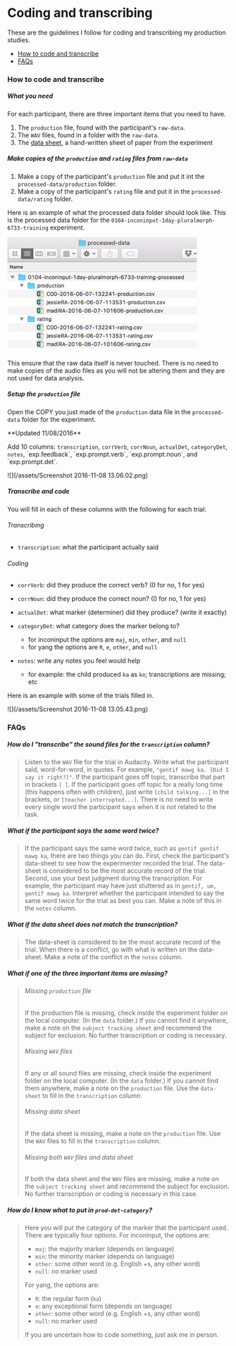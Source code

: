 # Coding and transcribing

These are the guidelines I follow for coding and transcribing my production studies.

* [How to code and transcribe](#how-to-code-and-transcribe)
* [FAQs](#faqs)

### How to code and transcribe

##### What you need

For each participant, there are three important items that you need to have.

1. The `production` file, found with the participant's `raw-data`.
2. The `WAV` files, found in a folder with the `raw-data`.
3. The [data sheet](https://www.dropbox.com/s/26b0jsjogheey0a/0102-inconinput-1day-pluralmorph-6733-data-sheet.docx?dl=0), a hand-written sheet of paper from the experiment

##### Make copies of the `production` and `rating` files from `raw-data`

1. Make a copy of the participant's `production` file and put it int the `processed-data/production` folder. 
2. Make a copy of the participant's `rating` file and put it in the `processed-data/rating` folder.

Here is an example of what the processed data folder should look like.  This is the processed data folder for the `0104-inconinput-1day-pluralmorph-6733-training` experiment.

![](../static/images/processed-data-folder.png)

This ensure that the raw data itself is never touched.  There is no need to make copies of the audio files as you will not be altering them and they are not used for data analysis.

##### Setup the `production` file

Open the COPY you just made of the `production` data file in the `processed-data` folder for the experiment.

\*\*Updated 11\/08\/2016\*\*

Add 10 columns: `transcription`, `corrVerb`, `corrNoun`, `actualDet`, `categoryDet`, `notes`, \`exp.feedback\`, \`exp.prompt.verb\`, \`exp.prompt.noun\`, and \`exp.prompt.det\`.

![](/assets/Screenshot 2016-11-08 13.06.02.png)

##### Transcribe and code

You will fill in each of these columns with the following for each trial:

###### Transcribing

* `transcription`: what the participant actually said

###### Coding

* `corrVerb`: did they produce the correct verb? \(0 for no, 1 for yes\)
* `corrNoun`: did they produce the correct noun? \(0 for no, 1 for yes\)
* `actualDet`: what marker \(determiner\) did they produce? \(write it exactly\)
* `categoryDet`: what category does the marker belong to?
  * for inconinput the options are `maj`, `min`, `other`, and `null`
  * for yang the options are `R`, `e`, `other`, and `null`

* `notes`: write any notes you feel would help
  * for example: the child produced `ka` as `ko`; transcriptions are missing; etc


Here is an example with some of the trials filled in.

![](/assets/Screenshot 2016-11-08 13.05.43.png)

### FAQs

##### How do I "transcribe" the sound files for the `transcription` column?

> Listen to the `WAV` file for the trial in Audacity. Write what the participant said, word-for-word, in quotes.  For example, `"gentif mawg ka. [Did I say it right?]"`.  If the participant goes off topic, transcribe that part in brackets `[ ]`.  If the participant goes off topic for a really long time \(this happens often with children\), just write `[child talking...]` in the brackets, or `[teacher interrupted...]`.  There is no need to write every single word the participant says when it is not related to the task.

##### What if the participant says the same word twice?

> If the participant says the same word twice, such as `gentif gentif mawg ka`, there are two things you can do.  First, check the participant's data-sheet to see how the experimenter recorded the trial. The data-sheet is considered to be the most accurate record of the trial. Second, use your best judgment during the transcription.  For example, the participant may have just stuttered as in `gentif, um, gentif mawg ka`. Interpret whether the participant intended to say the same word twice for the trial as best you can.  Make a note of this in the `notes` column.

##### What if the data sheet does not match the transcription?

> The data-sheet is considered to be the most accurate record of the trial.  When there is a conflict, go with what is written on the data-sheet. Make a note of the conflict in the `notes` column.

##### What if one of the three important items are missing?

> ###### Missing `production` file
> 
> If the production file is missing, check inside the experiment folder on the local computer.  \(In the `data` folder.\) If you cannot find it anywhere, make a note on the `subject tracking sheet` and recommend the subject for exclusion.  No further transcription or coding is necessary.
> 
> ###### Missing `WAV` files
> 
> If any or all sound files are missing, check inside the experiment folder on the local computer. \(In the `data` folder.\) If you cannot find them anywhere, make a note on the `production` file.  Use the `data-sheet` to fill in the `transcription` column.
> 
> ###### Missing data sheet
> 
> If the data sheet is missing, make a note on the `production` file.  Use the `WAV` files to fill in the `transcription` column.
> 
> ###### Missing both `WAV` files and data sheet
> 
> If both the data sheet and the `WAV` files are missing, make a note on the `subject tracking sheet` and recommend the subject for exclusion.  No further transcription or coding is necessary in this case.

##### How do I know what to put in `prod-det-category`?

> Here you will put the category of the marker that the participant used.  There are typically four options.  For inconinput, the options are:
> 
> * `maj`: the majority marker \(depends on language\)
> * `min`: the minority marker \(depends on language\)
> * `other`: some other word \(e.g. English +s, any other word\)
> * `null`: no marker used
> 
> For yang, the options are:
> 
> * `R`: the regular form \(`ka`\)
> * `e`: any exceptional form \(depends on language\)
> * `other`: some other word \(e.g. English +s, any other word\)
> * `null`: no marker used
> 
> If you are uncertain how to code something, just ask me in person.


